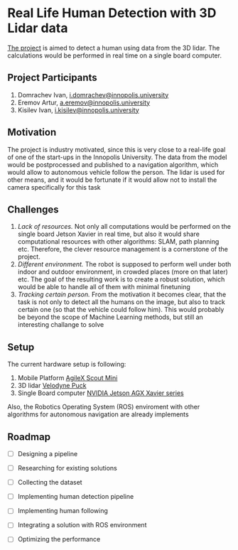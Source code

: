 # Real Life Human Detection with 3D Lidar data
[The project](https://github.com/domrachev03/Real-Life-Human-Detection-with-3D-Lidar-data.git) is aimed to detect a human using data from the 3D lidar. The calculations would be performed in real time on a single board computer.

## Project Participants
1. Domraсhev Ivan, i.domrachev@innopolis.university
2. Eremov Artur, a.eremov@innopolis.university
3. Kisilev Ivan, i.kisilev@innopolis.university

## Motivation
The project is industry motivated, since this is very close to a real-life goal of one of the start-ups in the Innopolis University. The data from the model would be postprocessed and published to a navigation algorithm, which would allow to autonomous vehicle follow the person. The lidar is used for other means, and it would be fortunate if it would allow not to install the camera specifically for this task

## Challenges
1. *Lack of resources.* Not only all computations would be performed on the single board Jetson Xavier in real time, but also it would share computational resources with other algorithms: SLAM, path planning etc. Therefore, the clever resource management is a cornerstone of the project.
2. *Different environment.* The robot is supposed to perform well under both indoor and outdoor environment, in crowded places (more on that later) etc. The goal of the resulting work is to create a robust solution, which would be able to handle all of them with minimal finetuning
3. *Tracking certain person.* From the motivation it becomes clear, that the task is not only to detect all the humans on the image, but also to track certain one (so that the vehicle could follow him). This would probably be beyond the scope of Machine Learning methods, but still an interesting challange to solve

## Setup
The current hardware setup is following:
1. Mobile Platform [AgileX Scout Mini](https://global.agilex.ai/products/scout-mini)
2. 3D lidar [Velodyne Puck](https://velodynelidar.com/products/puck/)
3. Single Board computer [NVIDIA Jetson AGX Xavier series](https://www.nvidia.com/en-us/autonomous-machines/embedded-systems/jetson-xavier-series/)

Also, the Robotics Operating System (ROS) enviroment with other algorithms for autonomous navigation are already implements

## Roadmap
- [ ] Designing a pipeline
- [ ] Researching for existing solutions
- [ ] Collecting the dataset
- [ ] Implementing human detection pipeline
- [ ] Implementing human following
- [ ] Integrating a solution with ROS environment
- [ ] Optimizing the performance

